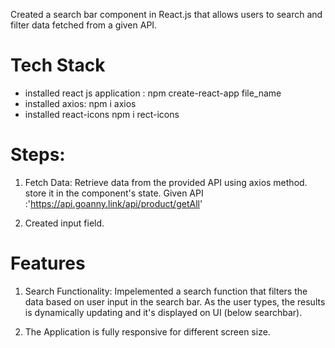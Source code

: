 Created a search bar component in React.js that allows users to search
and filter data fetched from a given API.

# Tech Stack

- installed react js application :
  npm create-react-app file_name
- installed axios:
  npm i axios
- installed react-icons
  npm i rect-icons

# Steps:

1. Fetch Data: Retrieve data from the provided API using axios method.
   store it in the component's state.
   Given API :'https://api.goanny.link/api/product/getAll'

2. Created input field.

# Features

1. Search Functionality: Impelemented a search function that filters the
   data based on user input in the search bar. As the user types, the
   results is dynamically updating and it's displayed on UI (below searchbar).

2. The Application is fully responsive for different screen size.
